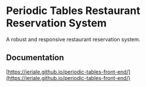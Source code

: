 # Periodic Tables Restaurant Reservation System
A robust and responsive restaurant reservation system.
## Documentation
[https://jeriale.github.io/periodic-tables-front-end/](https://jeriale.github.io/periodic-tables-front-end/)
